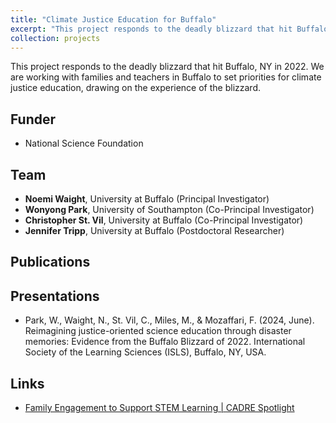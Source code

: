 ```yaml
---
title: "Climate Justice Education for Buffalo"
excerpt: "This project responds to the deadly blizzard that hit Buffalo, NY in 2022. We are working with families and teachers in Buffalo to set priorities for climate justice education, drawing on the experience of the blizzard <br/><br/><img src='/images/buffalo.jpeg' width='350'>"
collection: projects
---
```


This project responds to the deadly blizzard that hit Buffalo, NY in 2022. We are working with families and teachers in Buffalo to set priorities for climate justice education, drawing on the experience of the blizzard.

## Funder <br/>
* National Science Foundation

## Team <br/>
* **Noemi Waight**, University at Buffalo (Principal Investigator) <br/>
* **Wonyong Park**, University of Southampton (Co-Principal Investigator) <br/>
* **Christopher St. Vil**, University at Buffalo (Co-Principal Investigator) <br/>
* **Jennifer Tripp**, University at Buffalo (Postdoctoral Researcher) <br/>

## Publications <br/>

## Presentations <br/>
* Park, W., Waight, N., St. Vil, C., Miles, M., & Mozaffari, F. (2024, June). Reimagining justice-oriented science education through disaster memories: Evidence from the Buffalo Blizzard of 2022. International Society of the Learning Sciences (ISLS), Buffalo, NY, USA.

## Links <br/>
* [Family Engagement to Support STEM Learning | CADRE Spotlight](https://cadrek12.org/spotlight/family-engagement-stem-learning#waight)
